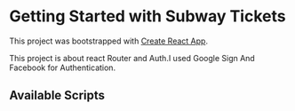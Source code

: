 # Getting Started with Subway Tickets

This project was bootstrapped with [Create React App](https://github.com/facebook/create-react-app).

This project is about react Router and Auth.I used Google Sign And Facebook for Authentication.

## Available Scripts
